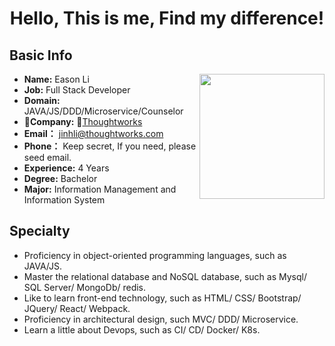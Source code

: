 # <center> Hello, This is me, Find my difference!</center>

## **Basic Info**

<img src='https://avatars3.githubusercontent.com/u/20301767?s=460&v=4' style='float:right; width:200px;height:200 px'/>

* **Name:** Eason Li
* **Job:** Full Stack Developer
* **Domain:** JAVA/JS/DDD/Microservice/Counselor
* **Company:** [Thoughtworks](https://www.thoughtworks.com/)
* **Email：** jinhli@thoughtworks.com
* **Phone：** Keep secret, If you need, please seed email.
* **Experience:** 4 Years  
* **Degree:** Bachelor
* **Major:** Information Management and Information System

## **Specialty**

* Proficiency in object-oriented programming languages, such as JAVA/JS.
* Master the relational database and NoSQL database, such as Mysql/ SQL Server/ MongoDb/ redis.
* Like to learn front-end technology, such as HTML/ CSS/ Bootstrap/ JQuery/ React/ Webpack.
* Proficiency in architectural design, such MVC/ DDD/ Microservice.
* Learn a little about Devops, such as CI/ CD/ Docker/ K8s.